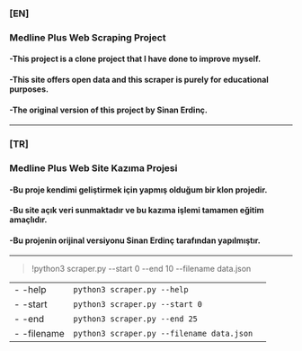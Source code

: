 
  

### [EN]
### Medline Plus Web Scraping Project

  

#### -This project is a clone project that I have done to improve myself.

#### -This site offers open data and this scraper is purely for educational purposes.

#### -The original version of this project by Sinan Erdinç.

---

  

### [TR]
### Medline Plus Web Site Kazıma Projesi

  

#### -Bu proje kendimi geliştirmek için yapmış olduğum bir klon projedir.

#### -Bu site açık veri sunmaktadır ve bu kazıma işlemi tamamen eğitim amaçlıdır.

#### -Bu projenin orijinal versiyonu Sinan Erdinç tarafından yapılmıştır.
---

>  !python3 scraper.py --start 0 --end 10 --filename data.json

| | | |
|----------------|-------------------------------|-----------------------------|
|- -help					 |`python3 scraper.py --help`                      |
|- -start          |`python3 scraper.py --start 0`                     |
|- -end        |`python3 scraper.py --end 25`|
|- -filename		|  `python3 scraper.py --filename data.json`					
